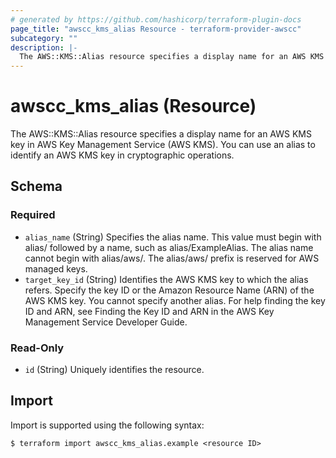 ```yaml
---
# generated by https://github.com/hashicorp/terraform-plugin-docs
page_title: "awscc_kms_alias Resource - terraform-provider-awscc"
subcategory: ""
description: |-
  The AWS::KMS::Alias resource specifies a display name for an AWS KMS key in AWS Key Management Service (AWS KMS). You can use an alias to identify an AWS KMS key in cryptographic operations.
---
```


# awscc_kms_alias (Resource)

The AWS::KMS::Alias resource specifies a display name for an AWS KMS key in AWS Key Management Service (AWS KMS). You can use an alias to identify an AWS KMS key in cryptographic operations.



<!-- schema generated by tfplugindocs -->
## Schema

### Required

- `alias_name` (String) Specifies the alias name. This value must begin with alias/ followed by a name, such as alias/ExampleAlias. The alias name cannot begin with alias/aws/. The alias/aws/ prefix is reserved for AWS managed keys.
- `target_key_id` (String) Identifies the AWS KMS key to which the alias refers. Specify the key ID or the Amazon Resource Name (ARN) of the AWS KMS key. You cannot specify another alias. For help finding the key ID and ARN, see Finding the Key ID and ARN in the AWS Key Management Service Developer Guide.

### Read-Only

- `id` (String) Uniquely identifies the resource.

## Import

Import is supported using the following syntax:

```shell
$ terraform import awscc_kms_alias.example <resource ID>
```
